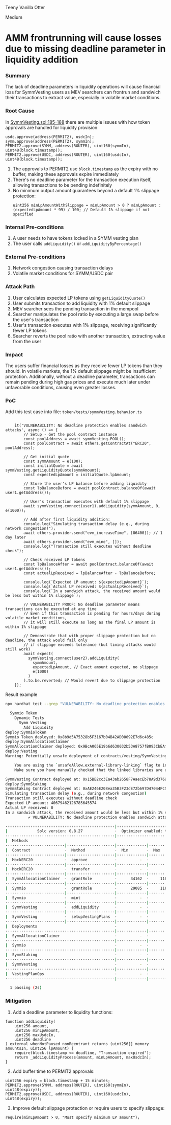 Teeny Vanilla Otter

Medium

# AMM frontrunning will cause losses due to missing deadline parameter in liquidity addition

### Summary

The lack of deadline parameters in liquidity operations will cause financial loss for SymmVesting users as MEV searchers can frontrun and sandwich their transactions to extract value, especially in volatile market conditions.

### Root Cause

In [SymmVesting.sol:185-188](https://github.com/sherlock-audit/2025-03-symm-io-stacking/blob/main/token/contracts/vesting/SymmVesting.sol#L185-L188) there are multiple issues with how token approvals are handled for liquidity provision:

```solidity
usdc.approve(address(PERMIT2), usdcIn);
symm.approve(address(PERMIT2), symmIn);
PERMIT2.approve(SYMM, address(ROUTER), uint160(symmIn), uint48(block.timestamp));
PERMIT2.approve(USDC, address(ROUTER), uint160(usdcIn), uint48(block.timestamp));
```

1. The approvals to PERMIT2 use `block.timestamp` as the expiry with no buffer, making these approvals expire immediately
2. There's no deadline parameter for the transaction execution itself, allowing transactions to be pending indefinitely
3. No minimum output amount guarantees beyond a default 1% slippage protection:
   ```solidity
   uint256 minLpAmountWithSlippage = minLpAmount > 0 ? minLpAmount : (expectedLpAmount * 99) / 100; // Default 1% slippage if not specified
   ```


### Internal Pre-conditions

1. A user needs to have tokens locked in a SYMM vesting plan
2. The user calls `addLiquidity()` or `addLiquidityByPercentage()`


### External Pre-conditions

1. Network congestion causing transaction delays
2. Volatile market conditions for SYMM/USDC pair

### Attack Path

1. User calculates expected LP tokens using `getLiquidityQuote()`
2. User submits transaction to add liquidity with 1% default slippage
3. MEV searcher sees the pending transaction in the mempool
4. Searcher manipulates the pool ratio by executing a large swap before the user's transaction
5. User's transaction executes with 1% slippage, receiving significantly fewer LP tokens
6. Searcher reverts the pool ratio with another transaction, extracting value from the user

### Impact

The users suffer financial losses as they receive fewer LP tokens than they should. In volatile markets, the 1% default slippage might be insufficient protection. Additionally, without a deadline parameter, transactions can remain pending during high gas prices and execute much later under unfavorable conditions, causing even greater losses.

### PoC

Add this test case into file: `token/tests/symmVesting.behavior.ts`

```typescipt

	it('VULNERABILITY: No deadline protection enables sandwich attacks', async () => {
		// Setup - Get the pool contract instance
		const poolAddress = await symmVesting.POOL();
		const poolContract = await ethers.getContractAt("ERC20", poolAddress);
		
		// Get initial quote
		const symmAmount = e(100);
		const initialQuote = await symmVesting.getLiquidityQuote(symmAmount);
		const expectedLpAmount = initialQuote.lpAmount;
		
		// Store the user's LP balance before adding liquidity
		const lpBalanceBefore = await poolContract.balanceOf(await user1.getAddress());
		
		// User's transaction executes with default 1% slippage
		await symmVesting.connect(user1).addLiquidity(symmAmount, 0, e(1000));
		
		// Add after first liquidity addition:
		console.log("Simulating transaction delay (e.g., during network congestion)");
		await ethers.provider.send("evm_increaseTime", [86400]); // 1 day later
		await ethers.provider.send("evm_mine", []);
		console.log("Transaction still executes without deadline check");
		
		// Check received LP tokens
		const lpBalanceAfter = await poolContract.balanceOf(await user1.getAddress());
		const actualLpReceived = lpBalanceAfter - lpBalanceBefore;
		
		console.log(`Expected LP amount: ${expectedLpAmount}`);
		console.log(`Actual LP received: ${actualLpReceived}`);
		console.log(`In a sandwich attack, the received amount would be less but within 1% slippage`);
		
		// VULNERABILITY PROOF: No deadline parameter means transactions can be executed at any time
		// Even if this transaction is pending for hours/days during volatile market conditions,
		// it will still execute as long as the final LP amount is within 1% slippage
		
		// Demonstrate that with proper slippage protection but no deadline, the attack would fail only
		// if slippage exceeds tolerance (but timing attacks would still work)
		await expect(
		  symmVesting.connect(user2).addLiquidity(
			symmAmount, 
			expectedLpAmount, // Exact amount expected, no slippage
			e(1000)
		  )
		).to.be.reverted; // Would revert due to slippage protection
	});
```


Result example

```bash
npx hardhat test --grep "VULNERABILITY: No deadline protection enables sandwich attacks"

  Symmio Token
    Dynamic Tests
      Symm Vesting
        Add Liquidity
deploy:SymmioToken
Symmio Token deployed: 0x8b9d5A75328b5F3167b04B42AD00092E7d6c485c
deploy:SymmAllocationClaimer
SymmAllocationClaimer deployed: 0x9BcA065E19b6d630032b53A8757fB093CbEAfC1d
deploy:Vesting
Warning: Potentially unsafe deployment of contracts/vesting/SymmVesting.sol:SymmVesting

    You are using the `unsafeAllow.external-library-linking` flag to include external libraries.
    Make sure you have manually checked that the linked libraries are upgrade safe.

SymmVesting Contract deployed at: 0x15BB2cc3Ea43ab2658F7AaecEb78A9d3769BE3cb
deploy:SymmStaking
SymmStaking Contract deployed at: 0xAE246E208ea35B3F23dE72b697D47044FC594D5F
Simulating transaction delay (e.g., during network congestion)
Transaction still executes without deadline check
Expected LP amount: 40679462126785645574
Actual LP received: 0
In a sandwich attack, the received amount would be less but within 1% slippage
          ✔ VULNERABILITY: No deadline protection enables sandwich attacks

·-----------------------------------------------|---------------------------|-------------|-----------------------------·
|             Solc version: 0.8.27              ·  Optimizer enabled: true  ·  Runs: 200  ·  Block limit: 30000000 gas  │
················································|···························|·············|······························
|  Methods                                                                                                              │
··························|·····················|·············|·············|·············|···············|··············
|  Contract               ·  Method             ·  Min        ·  Max        ·  Avg        ·  # calls      ·  usd (avg)  │
··························|·····················|·············|·············|·············|···············|··············
|  MockERC20              ·  approve            ·          -  ·          -  ·      55437  ·            1  ·          -  │
··························|·····················|·············|·············|·············|···············|··············
|  MockERC20              ·  transfer           ·          -  ·          -  ·      62147  ·            1  ·          -  │
··························|·····················|·············|·············|·············|···············|··············
|  SymmAllocationClaimer  ·  grantRole          ·      34162  ·     118221  ·      98545  ·            6  ·          -  │
··························|·····················|·············|·············|·············|···············|··············
|  Symmio                 ·  grantRole          ·      29085  ·     118284  ·      82851  ·            3  ·          -  │
··························|·····················|·············|·············|·············|···············|··············
|  Symmio                 ·  mint               ·          -  ·          -  ·      53829  ·            1  ·          -  │
··························|·····················|·············|·············|·············|···············|··············
|  SymmVesting            ·  addLiquidity       ·          -  ·          -  ·     516253  ·            1  ·          -  │
··························|·····················|·············|·············|·············|···············|··············
|  SymmVesting            ·  setupVestingPlans  ·          -  ·          -  ·     133367  ·            1  ·          -  │
··························|·····················|·············|·············|·············|···············|··············
|  Deployments                                  ·                                         ·  % of limit   ·             │
················································|·············|·············|·············|···············|··············
|  SymmAllocationClaimer                        ·          -  ·          -  ·    1546040  ·        5.2 %  ·          -  │
················································|·············|·············|·············|···············|··············
|  Symmio                                       ·          -  ·          -  ·    1114724  ·        3.7 %  ·          -  │
················································|·············|·············|·············|···············|··············
|  SymmStaking                                  ·          -  ·          -  ·    2173101  ·        7.2 %  ·          -  │
················································|·············|·············|·············|···············|··············
|  SymmVesting                                  ·          -  ·          -  ·    3328951  ·       11.1 %  ·          -  │
················································|·············|·············|·············|···············|··············
|  VestingPlanOps                               ·          -  ·          -  ·     277449  ·        0.9 %  ·          -  │
·-----------------------------------------------|-------------|-------------|-------------|---------------|-------------·

  1 passing (2s)
```

### Mitigation

1. Add a deadline parameter to liquidity functions:
```solidity
function addLiquidity(
    uint256 amount,
    uint256 minLpAmount,
    uint256 maxUsdcIn,
    uint256 deadline
) external whenNotPaused nonReentrant returns (uint256[] memory amountsIn, uint256 lpAmount) {
    require(block.timestamp <= deadline, "Transaction expired");
    return _addLiquidityProcess(amount, minLpAmount, maxUsdcIn);
}
```

2. Add buffer time to PERMIT2 approvals:
```solidity
uint256 expiry = block.timestamp + 15 minutes;
PERMIT2.approve(SYMM, address(ROUTER), uint160(symmIn), uint48(expiry));
PERMIT2.approve(USDC, address(ROUTER), uint160(usdcIn), uint48(expiry));
```

3. Improve default slippage protection or require users to specify slippage:
```solidity
require(minLpAmount > 0, "Must specify minimum LP amount");
```